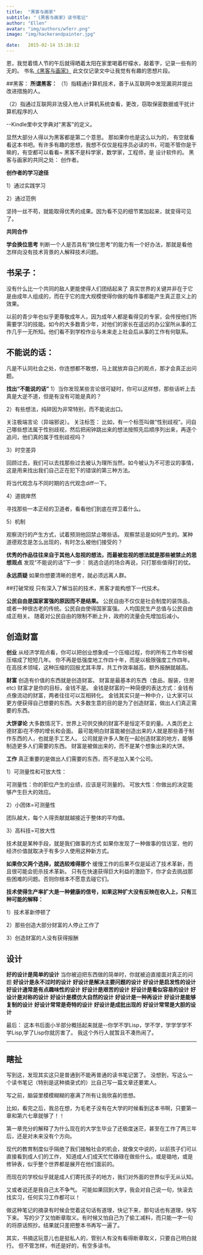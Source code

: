```yaml
---
title:  "黑客与画家"
subtitle: "《黑客与画家》读书笔记"
author: "Ellen"
avatar: "img/authors/wferr.png"
image: "img/hackerandpainter.jpg"

date:   2015-02-14 15:28:12
---
```


恩，我觉着情人节的午后就得晒着太阳在家里喝着柠檬水，敲着字，记录一些有的无的。 
书名[《黑客与画家》](http://book.douban.com/subject/6021440/)
此文仅记录文中让我觉有有趣的思想片段。

##黑客：
**所谓黑客：**
（1）指精通计算机技术，善于从互联网中发现漏洞并提出改进措施的人。
 
（2）指通过互联网非法侵入他人计算机系统查看，更改，窃取保密数据或干扰计算机程序的人

--Kindle里中文字典对"黑客"的定义。

显然大部分人得以为黑客都是第二个意思。 那如果你也是这么以为的， 有空就看看这本书吧。有许多有趣的思想，我想不仅仅是程序员必读的书，可能不管你是干嘛的，有空都可以看看~
黑客不是科学家，数学家，工程师，是 设计软件的。
黑客与画家的共同之处： 创作者。 

**创作者的学习途径**

1）通过实践学习

2）通过范例

坚持一丝不苟，就能取得优秀的成果。因为看不见的细节累加起来，就变得可见了。

**共同合作**

**学会换位思考**
判断一个人是否具有“换位思考”的能力有一个好办法，那就是看他怎样向没有技术背景的人解释技术问题。

## 书呆子：

没有什么比一个共同的敌人更能使得人们团结起来了
真实世界的关键并非在于它是由成年人组成的，而在于它的庞大规模使得你做的每件事都能产生真正意义上的效果。

以前的青少年也似乎更尊敬成年人，因为成年人都是看得见的专家，会传授他们所需要学习的技能。如今的大多数青少年，对他们的家长在遥远的办公室所从事的工作几乎一无所知。他们看不到学校作业与未来走上社会后从事的工作有何联系。 

## 不能说的话：
凡是不认同社会之处，你连想都不敢想，马上就放弃自己的观点，那才会真正出问题。

**找出“不能说的话”**
1）当你发现某些言论很可疑时，你可以这样想，那些话听上去真是大逆不道，但是有没有可能是真的？ 

2）有些想法，纯碎因为非常特别，而不能说出口。

关注极端言论（异端邪说）。
关注标签： 比如，有一个标签叫做“性别歧视”。问自己哪些想法属于性别歧视，然后把闹钟跳出来的想法按照先后顺序列出来，再逐个追问，他们真的属于性别歧视吗？ 

3）时空差异

回顾过去，我们可以去找那些过去被认为理所当然，如今被认为不可思议的事情，这是用来找出我们自己正在犯下的错误的第三种方法。

将当代观念与不同时期的古代观念diff一下。

4）道貌岸然

寻找那些一本正经的卫道者，看看他们到底在捍卫着什么。 

5）机制

观察流行的产生方式，试着预测他回禁止哪些话。
观察禁忌是如何产生的。某种道德观念是怎么出现的，有时怎么被他们接受的？ 

**优秀的作品往往来自于其他人忽视的想法，而最被忽视的想法就是那些被禁止的思想观点**
发现“不能说的话”下一步：
挑选合适的场合再说，只打那些值得打的仗。

**永远质疑**
如果你想要清晰的思考，就必须远离人群。

##打破常规
只有深入了解当前的技术，黑客才能构想下一代技术。

**公民自由是国家富强的原因而不是结果。**
公民自由不仅仅是社会制度的装饰品，或者一种很古老的传统。公民自由使得国家富强。
人均国民生产总值与公民自由成正相关。
随着对公民自由的限制不断上升，政府的流量会先增加后减小。

## 创造财富
**创业**
从经济学观点看，你可以把创业想象成一个压缩过程，你的所有工作年份被压缩成了短短几年。 你不再是低强度地工作四十年，而是以极限强度工作四年。在高技术领域，这种压缩的回报尤其丰厚，共工作效率越高，额外报酬就越高。

**财富** 
创造有价值的东西就是创造财富。 
财富是最基本的东西（食品，服装，住房etc) 
财富才是你的目标，金钱不是。 
金钱是财富的一种简便的表达方式：金钱有点像流动的财富，两者往往可以互相转化。 
金钱其实只是一种中介，让大家可以更方便获得自己想要的东西。大多数生意的目的是为了创造财富，做出人们真正需要的东西。 

**大饼谬论**
大多数情况下，世界上可供交换的财富不是恒定不变的量。人类历史上德财富i在不停的增长和会面。
最可能明白财富能被创造出来的人就是那些善于制作东西的人，也就是手工艺人。
公司就是许多人聚在一起创造财富的地方，能够制造更多人们需要的东西。 
财富是被做出来的，而不是某个想象出来的大饼。

**工作**
真正重要的是做出人们需要的东西，而不是加入某个公司。
 
1）可测量性和可放大性： 

可测量性：你的职位产生的业绩，应该是可测量的。 
可放大性：你做出的决定能够产生巨大的效应。

2）小团体=可测量性

团队越大，每个人得贡献就越接近于整体的平均值。

3）高科技=可放大性

技术就是某种手段，就是我们做事的方式
如果你发现了一种做事的信访室，他的经济价值就取决于有多少人使用这种新方式。

**如果你又两个选择，就选较难得那个**
缓慢工作的后果不仅是延迟了技术革新，而且很可能会扼杀技术革新。 
只有在快速获得巨大利益的激励下，你才会去挑战那些困难的问题。否则你根本不愿意去碰它们。

**技术使得生产率扩大是一种健康的信号，如果这种扩大没有反映在收入上，只有三种可能的解释：**

1）技术革新停顿了

2）那些创造大部分财富的人停止工作了

3）创造财富的人没有获得报酬

## 设计

**好的设计是简单的设计**
当你被迫把东西做的简单时，你就被迫直接面对真正的问题
**好设计是永不过时的设计**
**好设计是解决主要问题的设计**
**好设计是启发性的设计**
**好设计通常是有点趣味性的设计**
**好设计是艰苦的设计**
**好设计是看似容易的设计**
**好设计是对称的设计**
**好设计是模仿大自然的设计**
**好设计是一种再设计**
**好设计是能够复制的设计**
**好设计常常是奇特的设计**
**好设计是成批出现的**
**好设计常常是大胆的设计**

最后： 
这本书后面小半部分概括起来就是--你学不学Lisp，学不学，学学学学不学Lisp,学了Lisp你就厉害了。
我这个外行人就暂且不凑热闹了。

*****

## 瞎扯
写到这，发现其实这只是普通到不能再普通的读书笔记罢了。 没想到，写这么一个读书笔记（特别是这种摘录式的）比自己写一篇文章还要累人。 

写之前，脑袋里模模糊糊的塞满了所有让我欣喜的思想。 

比如，看完之后，我总在想，为毛老子没有在大学的时候看到这本书啊，只要第一章和第六七章就够了！！

第一章充分的解释了为什么现在的大学生毕业了还极度迷茫，甚至在工作了两三年后，还是对未来没有个方向。 

现代的教育制度似乎隔绝了我们接触社会的机会，就像文中说的，以前孩子们可以直接看到成人们的工作， 知道成人们成天忙忙碌碌在做些什么，或是锄地，或是修钟表，似乎整个世界都是展开在他们面前的。 

而现在的学校似乎就是成人们寄托孩子的地方，我们对外面的世界似乎无从认知。

又或者说还是我自己太不争气。 可能如果回到大学，我会对自己说一句，快滚去找实习，任何实习工作都可以！ 

做这种笔记的摘录有时候会觉着这句话有道理，快记下来，那句话也有道理，快写下来。 写的少了又怕断章取义。有时候又怕自己为了偷工减料，而只能一字一句的将原话照抄。结果就只差把整本书再写一遍了。 

其实，书摘这玩意儿也是挺私人的，管别人有没有看得断章取义，只要自己明白就行。
但不管怎样，书还是好的，有空多读书。

